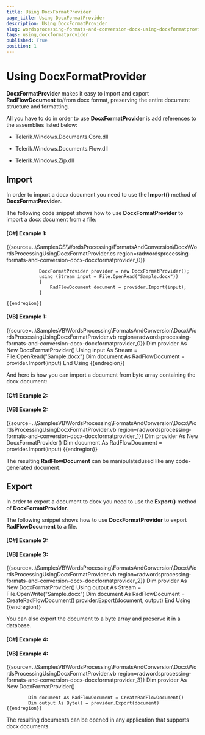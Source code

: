 ```yaml
---
title: Using DocxFormatProvider
page_title: Using DocxFormatProvider
description: Using DocxFormatProvider
slug: wordsprocessing-formats-and-conversion-docx-using-docxformatprovider
tags: using,docxformatprovider
published: True
position: 1
---
```


# Using DocxFormatProvider



__DocxFormatProvider__ makes it easy to import and export __RadFlowDocument__ to/from docx format,
        preserving the entire document structure and formatting.
      

All you have to do in order to use __DocxFormatProvider__ is add references to the assemblies listed below:
      

* Telerik.Windows.Documents.Core.dll
          

* Telerik.Windows.Documents.Flow.dll
          

* Telerik.Windows.Zip.dll
          

## Import

In order to import a docx document you need to use the __Import()__ method of __DocxFormatProvider__.
        

The following code snippet shows how to use __DocxFormatProvider__ to import a docx document from a file:
        

#### __[C#] Example 1:__

{{source=..\SamplesCS\WordsProcessing\FormatsAndConversion\Docx\WordsProcessingUsingDocxFormatProvider.cs region=radwordsprocessing-formats-and-conversion-docx-docxformatprovider_0}}
	            
	            DocxFormatProvider provider = new DocxFormatProvider();
	            using (Stream input = File.OpenRead("Sample.docx"))
	            {
	                RadFlowDocument document = provider.Import(input);
	            }
	        
	{{endregion}}



#### __[VB] Example 1:__

{{source=..\SamplesVB\WordsProcessing\FormatsAndConversion\Docx\WordsProcessingUsingDocxFormatProvider.vb region=radwordsprocessing-formats-and-conversion-docx-docxformatprovider_0}}
	        Dim provider As New DocxFormatProvider()
	        Using input As Stream = File.OpenRead("Sample.docx")
	            Dim document As RadFlowDocument = provider.Import(input)
	        End Using
	{{endregion}}



And here is how you can import a document from byte array containing the docx document:
        

#### __[C#] Example 2:__





#### __[VB] Example 2:__

{{source=..\SamplesVB\WordsProcessing\FormatsAndConversion\Docx\WordsProcessingUsingDocxFormatProvider.vb region=radwordsprocessing-formats-and-conversion-docx-docxformatprovider_1}}
	        Dim provider As New DocxFormatProvider()
	        Dim document As RadFlowDocument = provider.Import(input)
	{{endregion}}



The resulting __RadFlowDocument__ can be manipulatedused like any code-generated document.
        

## Export

In order to export a document to docx you need to use the __Export()__ method of __DocxFormatProvider__.
        

The following snippet shows how to use __DocxFormatProvider__ to export __RadFlowDocument__ to a file.
        

#### __[C#] Example 3:__





#### __[VB] Example 3:__

{{source=..\SamplesVB\WordsProcessing\FormatsAndConversion\Docx\WordsProcessingUsingDocxFormatProvider.vb region=radwordsprocessing-formats-and-conversion-docx-docxformatprovider_2}}
	        Dim provider As New DocxFormatProvider()
	        Using output As Stream = File.OpenWrite("Sample.docx")
	            Dim document As RadFlowDocument = CreateRadFlowDocument()
	            provider.Export(document, output)
	        End Using
	{{endregion}}



You can also export the document to a byte array and preserve it in a database.
        

#### __[C#] Example 4:__





#### __[VB] Example 4:__

{{source=..\SamplesVB\WordsProcessing\FormatsAndConversion\Docx\WordsProcessingUsingDocxFormatProvider.vb region=radwordsprocessing-formats-and-conversion-docx-docxformatprovider_3}}
	        Dim provider As New DocxFormatProvider()
	
	        Dim document As RadFlowDocument = CreateRadFlowDocument()
	        Dim output As Byte() = provider.Export(document)
	{{endregion}}



The resulting documents can be opened in any application that supports docx documents.
        
